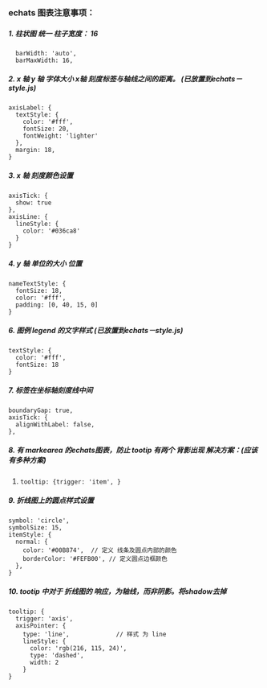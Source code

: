### echats 图表注意事项：
##### 1. 柱状图 统一 柱子宽度： 16
```
  barWidth: 'auto',
  barMaxWidth: 16,
```


##### 2. x 轴 y 轴 字体大小  x轴 刻度标签与轴线之间的距离。 (*已放置到echats－style.js*)
```
axisLabel: {
  textStyle: {
    color: '#fff',
    fontSize: 20,
    fontWeight: 'lighter'
  },
  margin: 18,
}
```

##### 3. x 轴 刻度颜色设置
```
axisTick: {
  show: true
},
axisLine: {
  lineStyle: {
    color: '#036ca8'
  }
}
```

##### 4. y 轴 单位的大小 位置
```
nameTextStyle: {
  fontSize: 18,
  color: '#fff',
  padding: [0, 40, 15, 0]
}
```

##### 6. 图例 legend 的文字样式    (*已放置到echats－style.js*)
```
textStyle: {
  color: '#fff',
  fontSize: 18
}
```

##### 7. 标签在坐标轴刻度线中间
```
boundaryGap: true,
axisTick: {
  alignWithLabel: false,
},
```

##### 8. 有 markearea 的echats图表，防止 tootip 有两个 背影出现 解决方案：(应该有多种方案)
1. `tooltip: {trigger: 'item', }`


##### 9. 折线图上的圆点样式设置
```
symbol: 'circle',
symbolSize: 15,
itemStyle: {
  normal: {
    color: '#00B874',  // 定义 线条及圆点内部的颜色
    borderColor: '#FEFB00', // 定义圆点边框颜色
  },
}
```

##### 10. tootip 中对于 折线图的 响应，为轴线，而非阴影。将shadow去掉
```
tooltip: {
  trigger: 'axis',
  axisPointer: {
    type: 'line',             // 样式 为 line 
    lineStyle: {
      color: 'rgb(216, 115, 24)',
      type: 'dashed',
      width: 2
    }          
}
```

